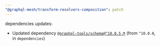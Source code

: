 ```yaml
---
"@graphql-mesh/transform-resolvers-composition": patch
---
```

dependencies updates:
  - Updated dependency [`@graphql-tools/schema@^10.0.5` ↗︎](https://www.npmjs.com/package/@graphql-tools/schema/v/10.0.5) (from `^10.0.0`, in `dependencies`)
